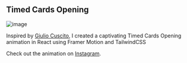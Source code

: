 ## Timed Cards Opening 
![image](https://github.com/rylenlobo/Timed-Cards-Opening/assets/90313517/55b5a5b2-3162-45b3-ba46-e3a005dd82b6)

Inspired by [Giulio Cuscito](https://dribbble.com/shots/11012652--Timed-Cards-Opening), I created a captivating Timed Cards Opening animation in React using Framer Motion and TailwindCSS

Check out the animation on [Instagram](https://www.instagram.com/reel/C7zWsZqSyff/?utm_source=ig_web_copy_link&igshid=MzRlODBiNWFlZA==).
